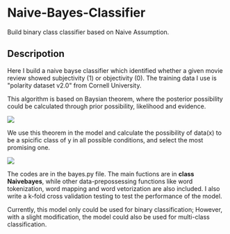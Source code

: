 # Naive-Bayes-Classifier
Build binary class classifier based on Naive Assumption.

## Descripotion
Here I build a naive bayse classifier which identified whether a given movie review showed subjectivity (1) or objectivity (0). The training data I use is "polarity dataset v2.0" from Cornell University.

This algorithm is based on Baysian theorem, where the posterior possibility could be calculated through prior possibility, likelihood and evidence. 

![]('images/1.png')

We use this theorem in the model and calculate the possibility of data(x) to be a spicific class of y in all possible conditions, and select the most promising one.

![]('images/2.png')

The codes are in the bayes.py file. The main fuctions are in __class Naivebayes__, while other data-prepossessing functions like word tokenization, word mapping and word vetorization are also included. I also write a k-fold cross validation testing to test the performance of the model.


Currently, this model only could be used for binary classification; However, with a slight modification, the model could also be used for multi-class classification. 
